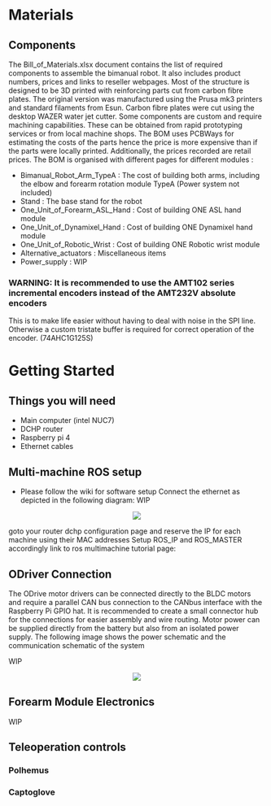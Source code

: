 # Materials

## Components
The Bill_of_Materials.xlsx document contains the list of required components to assemble the bimanual robot. It also includes product numbers, prices and links to reseller webpages.
Most of the structure is designed to be 3D printed with reinforcing parts cut from carbon fibre plates. 
The original version was manufactured using the Prusa mk3 printers and standard filaments from Esun. Carbon fibre plates were cut using the desktop WAZER water jet cutter.
Some components are custom and require machining capabilities. These can be obtained from rapid prototyping services or from local machine shops. The BOM uses PCBWays for estimating the costs of the parts hence the price is more expensive than if the parts were locally printed. Additionally, the prices recorded are retail prices.
The BOM is organised with different pages for different modules :

* Bimanual_Robot_Arm_TypeA : The cost of building both arms, including the elbow and forearm rotation module TypeA (Power system not included)
* Stand : The base stand for the robot
* One_Unit_of_Forearm_ASL_Hand : Cost of building ONE ASL hand module
* One_Unit_of_Dynamixel_Hand : Cost of building ONE Dynamixel hand module
* One_Unit_of_Robotic_Wrist : Cost of building ONE Robotic wrist module
* Alternative_actuators : Miscellaneous items
* Power_supply : WIP

### WARNING: It is recommended to use the AMT102 series incremental encoders instead of the AMT232V absolute encoders
This is to make life easier without having to deal with noise in the SPI line. Otherwise a custom tristate buffer is required for correct operation of the encoder. (74AHC1G125S)

# Getting Started
## Things you will need
* Main computer (intel NUC7)
* DCHP router
* Raspberry pi 4
* Ethernet cables
  
## Multi-machine ROS setup
* Please follow the wiki for software setup
Connect the ethernet as depicted in the following diagram:
WIP
<p align="center">
  <img src = ../docs/connection_schematic.png>
</p>

goto your router dchp configuration page and reserve the IP for each machine using their MAC addresses
Setup ROS_IP and ROS_MASTER accordingly
link to ros multimachine tutorial page:

## ODriver Connection
The ODrive motor drivers can be connected directly to the BLDC motors and require a parallel CAN bus connection to the CANbus interface with the Raspberry Pi GPIO hat.
It is recommended to create a small connector hub for the connections for easier assembly and wire routing.
Motor power can be supplied directly from the battery but also from an isolated power supply. The following image shows the power schematic and the communication schematic of the system

WIP
<p align="center">
  <img src = ../docs/connection_schematic.png>
</p>

## Forearm Module Electronics

WIP

## Teleoperation controls

### Polhemus

### Captoglove
